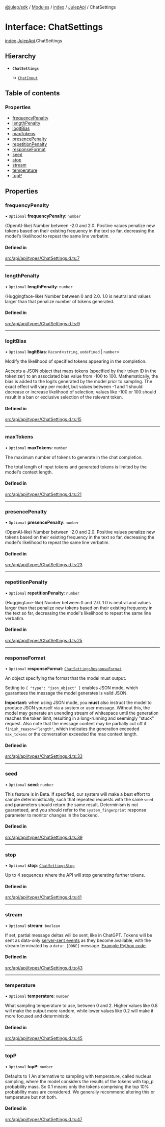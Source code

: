 [@julep/sdk](../README.md) / [Modules](../modules.md) / [index](../modules/index.md) / [JulepApi](../modules/index.JulepApi.md) / ChatSettings

# Interface: ChatSettings

[index](../modules/index.md).[JulepApi](../modules/index.JulepApi.md).ChatSettings

## Hierarchy

- **`ChatSettings`**

  ↳ [`ChatInput`](index.JulepApi.ChatInput.md)

## Table of contents

### Properties

- [frequencyPenalty](index.JulepApi.ChatSettings.md#frequencypenalty)
- [lengthPenalty](index.JulepApi.ChatSettings.md#lengthpenalty)
- [logitBias](index.JulepApi.ChatSettings.md#logitbias)
- [maxTokens](index.JulepApi.ChatSettings.md#maxtokens)
- [presencePenalty](index.JulepApi.ChatSettings.md#presencepenalty)
- [repetitionPenalty](index.JulepApi.ChatSettings.md#repetitionpenalty)
- [responseFormat](index.JulepApi.ChatSettings.md#responseformat)
- [seed](index.JulepApi.ChatSettings.md#seed)
- [stop](index.JulepApi.ChatSettings.md#stop)
- [stream](index.JulepApi.ChatSettings.md#stream)
- [temperature](index.JulepApi.ChatSettings.md#temperature)
- [topP](index.JulepApi.ChatSettings.md#topp)

## Properties

### frequencyPenalty

• `Optional` **frequencyPenalty**: `number`

(OpenAI-like) Number between -2.0 and 2.0. Positive values penalize new tokens based on their existing frequency in the text so far, decreasing the model's likelihood to repeat the same line verbatim.

#### Defined in

[src/api/api/types/ChatSettings.d.ts:7](https://github.com/julep-ai/samantha-dev/blob/4200383/sdks/js/src/api/api/types/ChatSettings.d.ts#L7)

___

### lengthPenalty

• `Optional` **lengthPenalty**: `number`

(Huggingface-like) Number between 0 and 2.0. 1.0 is neutral and values larger than that penalize number of tokens generated.

#### Defined in

[src/api/api/types/ChatSettings.d.ts:9](https://github.com/julep-ai/samantha-dev/blob/4200383/sdks/js/src/api/api/types/ChatSettings.d.ts#L9)

___

### logitBias

• `Optional` **logitBias**: `Record`\<`string`, `undefined` \| `number`\>

Modify the likelihood of specified tokens appearing in the completion.

Accepts a JSON object that maps tokens (specified by their token ID in the tokenizer) to an associated bias value from -100 to 100. Mathematically, the bias is added to the logits generated by the model prior to sampling. The exact effect will vary per model, but values between -1 and 1 should decrease or increase likelihood of selection; values like -100 or 100 should result in a ban or exclusive selection of the relevant token.

#### Defined in

[src/api/api/types/ChatSettings.d.ts:15](https://github.com/julep-ai/samantha-dev/blob/4200383/sdks/js/src/api/api/types/ChatSettings.d.ts#L15)

___

### maxTokens

• `Optional` **maxTokens**: `number`

The maximum number of tokens to generate in the chat completion.

The total length of input tokens and generated tokens is limited by the model's context length.

#### Defined in

[src/api/api/types/ChatSettings.d.ts:21](https://github.com/julep-ai/samantha-dev/blob/4200383/sdks/js/src/api/api/types/ChatSettings.d.ts#L21)

___

### presencePenalty

• `Optional` **presencePenalty**: `number`

(OpenAI-like) Number between -2.0 and 2.0. Positive values penalize new tokens based on their existing frequency in the text so far, decreasing the model's likelihood to repeat the same line verbatim.

#### Defined in

[src/api/api/types/ChatSettings.d.ts:23](https://github.com/julep-ai/samantha-dev/blob/4200383/sdks/js/src/api/api/types/ChatSettings.d.ts#L23)

___

### repetitionPenalty

• `Optional` **repetitionPenalty**: `number`

(Huggingface-like) Number between 0 and 2.0. 1.0 is neutral and values larger than that penalize new tokens based on their existing frequency in the text so far, decreasing the model's likelihood to repeat the same line verbatim.

#### Defined in

[src/api/api/types/ChatSettings.d.ts:25](https://github.com/julep-ai/samantha-dev/blob/4200383/sdks/js/src/api/api/types/ChatSettings.d.ts#L25)

___

### responseFormat

• `Optional` **responseFormat**: [`ChatSettingsResponseFormat`](index.JulepApi.ChatSettingsResponseFormat.md)

An object specifying the format that the model must output.

Setting to `{ "type": "json_object" }` enables JSON mode, which guarantees the message the model generates is valid JSON.

**Important:** when using JSON mode, you **must** also instruct the model to produce JSON yourself via a system or user message. Without this, the model may generate an unending stream of whitespace until the generation reaches the token limit, resulting in a long-running and seemingly "stuck" request. Also note that the message content may be partially cut off if `finish_reason="length"`, which indicates the generation exceeded `max_tokens` or the conversation exceeded the max context length.

#### Defined in

[src/api/api/types/ChatSettings.d.ts:33](https://github.com/julep-ai/samantha-dev/blob/4200383/sdks/js/src/api/api/types/ChatSettings.d.ts#L33)

___

### seed

• `Optional` **seed**: `number`

This feature is in Beta.
If specified, our system will make a best effort to sample deterministically, such that repeated requests with the same `seed` and parameters should return the same result.
Determinism is not guaranteed, and you should refer to the `system_fingerprint` response parameter to monitor changes in the backend.

#### Defined in

[src/api/api/types/ChatSettings.d.ts:39](https://github.com/julep-ai/samantha-dev/blob/4200383/sdks/js/src/api/api/types/ChatSettings.d.ts#L39)

___

### stop

• `Optional` **stop**: [`ChatSettingsStop`](../modules/index.JulepApi.md#chatsettingsstop)

Up to 4 sequences where the API will stop generating further tokens.

#### Defined in

[src/api/api/types/ChatSettings.d.ts:41](https://github.com/julep-ai/samantha-dev/blob/4200383/sdks/js/src/api/api/types/ChatSettings.d.ts#L41)

___

### stream

• `Optional` **stream**: `boolean`

If set, partial message deltas will be sent, like in ChatGPT. Tokens will be sent as data-only [server-sent events](https://developer.mozilla.org/en-US/docs/Web/API/Server-sent_events/Using_server-sent_events#Event_stream_format) as they become available, with the stream terminated by a `data: [DONE]` message. [Example Python code](https://cookbook.openai.com/examples/how_to_stream_completions).

#### Defined in

[src/api/api/types/ChatSettings.d.ts:43](https://github.com/julep-ai/samantha-dev/blob/4200383/sdks/js/src/api/api/types/ChatSettings.d.ts#L43)

___

### temperature

• `Optional` **temperature**: `number`

What sampling temperature to use, between 0 and 2. Higher values like 0.8 will make the output more random, while lower values like 0.2 will make it more focused and deterministic.

#### Defined in

[src/api/api/types/ChatSettings.d.ts:45](https://github.com/julep-ai/samantha-dev/blob/4200383/sdks/js/src/api/api/types/ChatSettings.d.ts#L45)

___

### topP

• `Optional` **topP**: `number`

Defaults to 1 An alternative to sampling with temperature, called nucleus sampling, where the model considers the results of the tokens with top_p probability mass. So 0.1 means only the tokens comprising the top 10% probability mass are considered. We generally recommend altering this or temperature but not both.

#### Defined in

[src/api/api/types/ChatSettings.d.ts:47](https://github.com/julep-ai/samantha-dev/blob/4200383/sdks/js/src/api/api/types/ChatSettings.d.ts#L47)
